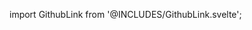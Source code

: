import GithubLink from '@INCLUDES/GithubLink.svelte';

<GithubLink url="https://github.com/AlexxNB/svelte-chota" />
